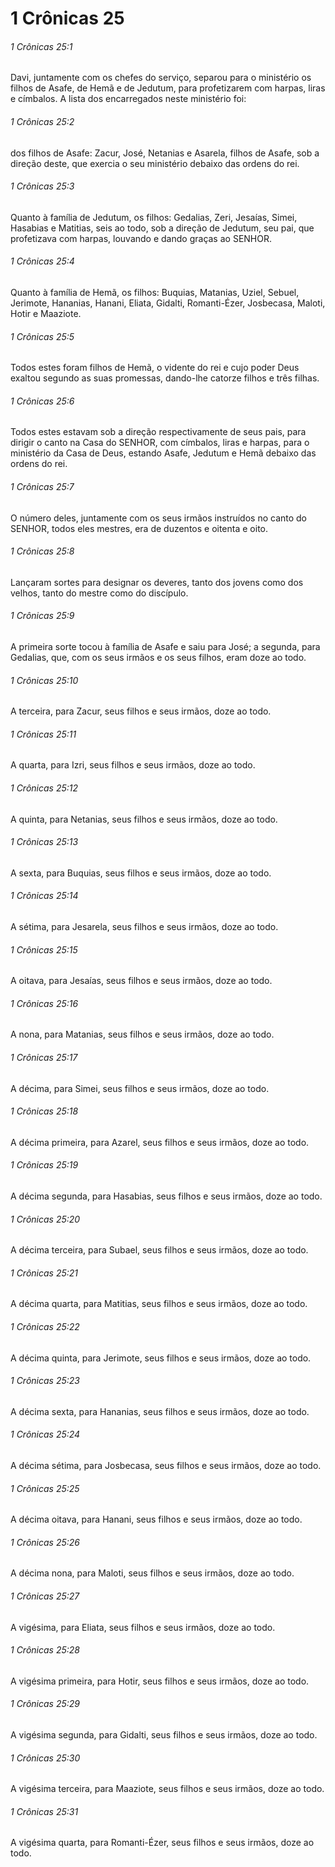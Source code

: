 # 1 Crônicas 25

###### 1 Crônicas 25:1

Davi, juntamente com os chefes do serviço, separou para o ministério os filhos de Asafe, de Hemã e de Jedutum, para profetizarem com harpas, liras e címbalos. A lista dos encarregados neste ministério foi:

###### 1 Crônicas 25:2

dos filhos de Asafe: Zacur, José, Netanias e Asarela, filhos de Asafe, sob a direção deste, que exercia o seu ministério debaixo das ordens do rei.

###### 1 Crônicas 25:3

Quanto à família de Jedutum, os filhos: Gedalias, Zeri, Jesaías, Simei, Hasabias e Matitias, seis ao todo, sob a direção de Jedutum, seu pai, que profetizava com harpas, louvando e dando graças ao SENHOR.

###### 1 Crônicas 25:4

Quanto à família de Hemã, os filhos: Buquias, Matanias, Uziel, Sebuel, Jerimote, Hananias, Hanani, Eliata, Gidalti, Romanti-Ézer, Josbecasa, Maloti, Hotir e Maaziote.

###### 1 Crônicas 25:5

Todos estes foram filhos de Hemã, o vidente do rei e cujo poder Deus exaltou segundo as suas promessas, dando-lhe catorze filhos e três filhas.

###### 1 Crônicas 25:6

Todos estes estavam sob a direção respectivamente de seus pais, para dirigir o canto na Casa do SENHOR, com címbalos, liras e harpas, para o ministério da Casa de Deus, estando Asafe, Jedutum e Hemã debaixo das ordens do rei.

###### 1 Crônicas 25:7

O número deles, juntamente com os seus irmãos instruídos no canto do SENHOR, todos eles mestres, era de duzentos e oitenta e oito.

###### 1 Crônicas 25:8

Lançaram sortes para designar os deveres, tanto dos jovens como dos velhos, tanto do mestre como do discípulo.

###### 1 Crônicas 25:9

A primeira sorte tocou à família de Asafe e saiu para José; a segunda, para Gedalias, que, com os seus irmãos e os seus filhos, eram doze ao todo.

###### 1 Crônicas 25:10

A terceira, para Zacur, seus filhos e seus irmãos, doze ao todo.

###### 1 Crônicas 25:11

A quarta, para Izri, seus filhos e seus irmãos, doze ao todo.

###### 1 Crônicas 25:12

A quinta, para Netanias, seus filhos e seus irmãos, doze ao todo.

###### 1 Crônicas 25:13

A sexta, para Buquias, seus filhos e seus irmãos, doze ao todo.

###### 1 Crônicas 25:14

A sétima, para Jesarela, seus filhos e seus irmãos, doze ao todo.

###### 1 Crônicas 25:15

A oitava, para Jesaías, seus filhos e seus irmãos, doze ao todo.

###### 1 Crônicas 25:16

A nona, para Matanias, seus filhos e seus irmãos, doze ao todo.

###### 1 Crônicas 25:17

A décima, para Simei, seus filhos e seus irmãos, doze ao todo.

###### 1 Crônicas 25:18

A décima primeira, para Azarel, seus filhos e seus irmãos, doze ao todo.

###### 1 Crônicas 25:19

A décima segunda, para Hasabias, seus filhos e seus irmãos, doze ao todo.

###### 1 Crônicas 25:20

A décima terceira, para Subael, seus filhos e seus irmãos, doze ao todo.

###### 1 Crônicas 25:21

A décima quarta, para Matitias, seus filhos e seus irmãos, doze ao todo.

###### 1 Crônicas 25:22

A décima quinta, para Jerimote, seus filhos e seus irmãos, doze ao todo.

###### 1 Crônicas 25:23

A décima sexta, para Hananias, seus filhos e seus irmãos, doze ao todo.

###### 1 Crônicas 25:24

A décima sétima, para Josbecasa, seus filhos e seus irmãos, doze ao todo.

###### 1 Crônicas 25:25

A décima oitava, para Hanani, seus filhos e seus irmãos, doze ao todo.

###### 1 Crônicas 25:26

A décima nona, para Maloti, seus filhos e seus irmãos, doze ao todo.

###### 1 Crônicas 25:27

A vigésima, para Eliata, seus filhos e seus irmãos, doze ao todo.

###### 1 Crônicas 25:28

A vigésima primeira, para Hotir, seus filhos e seus irmãos, doze ao todo.

###### 1 Crônicas 25:29

A vigésima segunda, para Gidalti, seus filhos e seus irmãos, doze ao todo.

###### 1 Crônicas 25:30

A vigésima terceira, para Maaziote, seus filhos e seus irmãos, doze ao todo.

###### 1 Crônicas 25:31

A vigésima quarta, para Romanti-Ézer, seus filhos e seus irmãos, doze ao todo.

